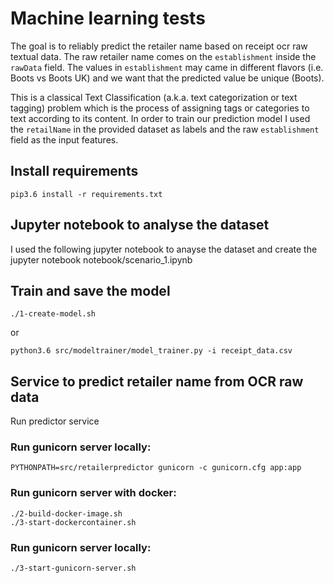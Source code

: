# Machine learning tests

The goal is to reliably predict the retailer name based on receipt ocr raw textual data. 
The raw retailer name comes on the `establishment` inside the `rawData` field. 
The values in `establishment` may came in different flavors (i.e. Boots vs Boots UK) and we want that the predicted value be unique (Boots).

This is a classical Text Classification (a.k.a. text categorization or text tagging) problem which is the process of assigning tags or categories to text according to its content.
In order to train our prediction model I used the `retailName` in the provided dataset as labels and the raw `establishment` field as the input features.

## Install requirements

    pip3.6 install -r requirements.txt 

## Jupyter notebook to analyse the dataset

I used the following jupyter notebook to anayse the dataset and create the
    jupyter notebook notebook/scenario_1.ipynb

## Train and save the model

    ./1-create-model.sh
or

    python3.6 src/modeltrainer/model_trainer.py -i receipt_data.csv 

## Service to predict retailer name from OCR raw data

   Run predictor service

### Run gunicorn server locally:
    PYTHONPATH=src/retailerpredictor gunicorn -c gunicorn.cfg app:app 
    

### Run gunicorn server with docker:
    ./2-build-docker-image.sh
    ./3-start-dockercontainer.sh
 

### Run gunicorn server locally:
    ./3-start-gunicorn-server.sh
 
   
